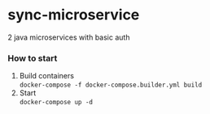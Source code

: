 # sync-microservice
2 java microservices with basic auth

### How to start
1) Build containers  
`docker-compose -f docker-compose.builder.yml build`
2) Start  
`docker-compose up -d`

